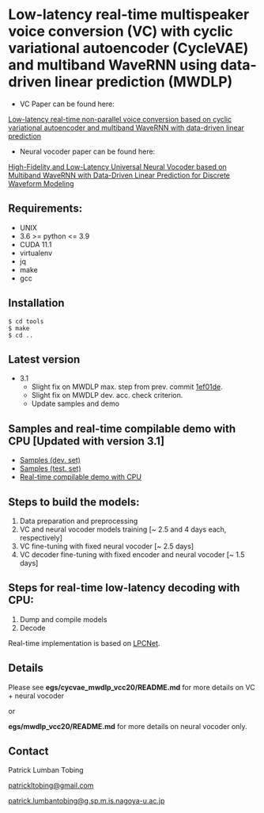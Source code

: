 # Low-latency real-time multispeaker voice conversion (VC) with cyclic variational autoencoder (CycleVAE) and multiband WaveRNN using data-driven linear prediction (MWDLP)

- VC Paper can be found here: 

[Low-latency real-time non-parallel voice conversion based on cyclic variational autoencoder and multiband WaveRNN with data-driven linear prediction](https://arxiv.org/pdf/2105.09858.pdf)

- Neural vocoder paper can be found here:

[High-Fidelity and Low-Latency Universal Neural Vocoder based on Multiband WaveRNN with Data-Driven Linear Prediction for Discrete Waveform Modeling](https://arxiv.org/abs/2105.09856.pdf)


## Requirements:
- UNIX
- 3.6 >= python <= 3.9
- CUDA 11.1
- virtualenv
- jq
- make
- gcc


## Installation
```
$ cd tools
$ make
$ cd ..
```


## Latest version
- 3.1
    - Slight fix on MWDLP max. step from prev. commit [1ef01de](https://github.com/patrickltobing/cyclevae-vc-neuralvoco/commit/1ef01de18f5810022aa90bbd3ec8d6b0096ade08).
    - Slight fix on MWDLP dev. acc. check criterion.
    - Update samples and demo


## Samples and real-time compilable demo with CPU [Updated with version 3.1]
* [Samples (dev. set)](https://drive.google.com/drive/folders/1uRZNczzD_jVmwVQghITVT0y9EQX7nmFn?usp=sharing)
* [Samples (test. set)](https://drive.google.com/drive/folders/1T6MYe-Kg37_2aDtyUWU7eB7px4-y3lVW?usp=sharing)
* [Real-time compilable demo with CPU](https://drive.google.com/file/d/1wt-QL5x4PUGNM8QL7YpL9NbWLdKrCMRj/view?usp=sharing)


## Steps to build the models:
1. Data preparation and preprocessing
2. VC and neural vocoder models training [~ 2.5 and 4 days each, respectively]
3. VC fine-tuning with fixed neural vocoder [~ 2.5 days]
4. VC decoder fine-tuning with fixed encoder and neural vocoder [~ 1.5 days]


## Steps for real-time low-latency decoding with CPU:
1. Dump and compile models
2. Decode

Real-time implementation is based on [LPCNet](https://github.com/mozilla/LPCNet/).


## Details

Please see **egs/cycvae_mwdlp_vcc20/README.md** for more details on VC + neural vocoder

or

**egs/mwdlp_vcc20/README.md** for more details on neural vocoder only.


## Contact

Patrick Lumban Tobing

patrickltobing@gmail.com

patrick.lumbantobing@g.sp.m.is.nagoya-u.ac.jp
